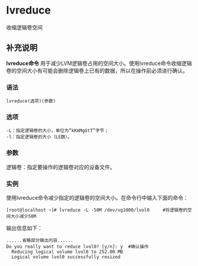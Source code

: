 lvreduce
===

收缩逻辑卷空间

## 补充说明

**lvreduce命令** 用于减少LVM逻辑卷占用的空间大小。使用lvreduce命令收缩逻辑卷的空间大小有可能会删除逻辑卷上已有的数据，所以在操作前必须进行确认。

### 语法  

```
lvreduce(选项)(参数)
```

### 选项  

```
-L：指定逻辑卷的大小，单位为“kKmMgGtT”字节；
-l：指定逻辑卷的大小（LE数）。
```

### 参数  

逻辑卷：指定要操作的逻辑卷对应的设备文件。

### 实例  

使用lvreduce命令减少指定的逻辑卷的空间大小。在命令行中输入下面的命令：

```
[root@localhost ~]# lvreduce -L -50M /dev/vg1000/lvol0     #将逻辑卷的空间大小减少50M
```

输出信息如下：

```
......省略部分输出内容......  
Do you really want to reduce lvol0? [y/n]: y  #确认操作  
  Reducing logical volume lvol0 to 252.00 MB  
  Logical volume lvol0 successfully resized
```


<!-- Linux命令行搜索引擎：https://jaywcjlove.github.io/linux-command/ -->